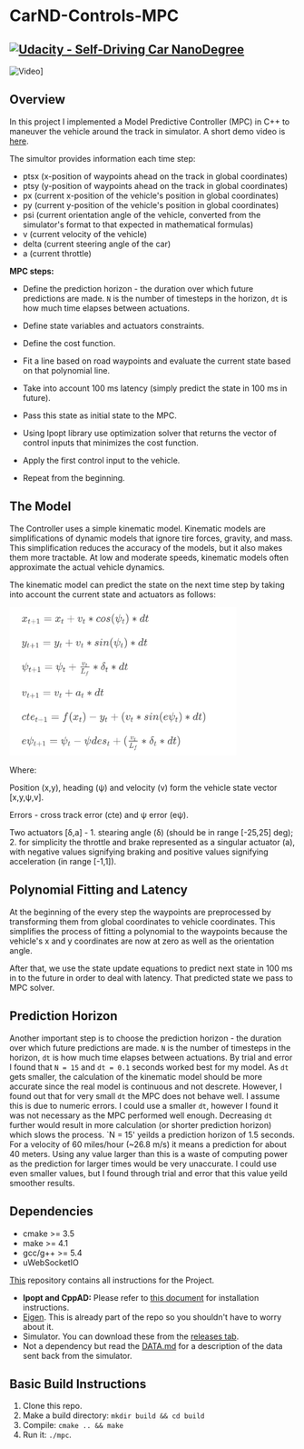 # CarND-Controls-MPC
[![Udacity - Self-Driving Car NanoDegree](https://s3.amazonaws.com/udacity-sdc/github/shield-carnd.svg)](http://www.udacity.com/drive)
---

![Video](http://img.youtube.com/vi/2tlKq_XdjJ4/0.jpg)]


## Overview

In this project I implemented a Model Predictive Controller (MPC) in C++ to maneuver the vehicle around the track in simulator. A short demo video is [here](http://www.youtube.com/watch?v=2tlKq_XdjJ4).

The simultor provides information each time step:
* ptsx (x-position of waypoints ahead on the track in global coordinates)
* ptsy (y-position of waypoints ahead on the track in global coordinates)
* px (current x-position of the vehicle's position in global coordinates)
* py (current y-position of the vehicle's position in global coordinates)
* psi (current orientation angle of the vehicle, converted from the simulator's format to that expected in mathematical formulas)
* v (current velocity of the vehicle)
* delta (current steering angle of the car)
* a (current throttle)

**MPC steps:**

* Define the prediction horizon - the duration over which future predictions are made. `N` is the number of timesteps in the horizon, `dt` is how much time elapses between actuations.
* Define state variables and actuators constraints.
* Define the cost function.

* Fit a line based on road waypoints and evaluate the current state based on that polynomial line.
* Take into account 100 ms latency (simply predict the state in 100 ms in future).
* Pass this state as initial state to the MPC.
* Using Ipopt library use optimization solver that returns the vector of control inputs that minimizes the cost function.
* Apply the first control input to the vehicle.
* Repeat from the beginning.

## The Model

The Controller uses a simple kinematic model. Kinematic models are simplifications of dynamic models that ignore tire forces, gravity, and mass. This simplification reduces the accuracy of the models, but it also makes them more tractable. At low and moderate speeds, kinematic models often approximate the actual vehicle dynamics.

The kinematic model can predict the state on the next time step by taking into account the current state and actuators as follows:

<img src="imgs/state_equations.png" width="400px">

Where:

Position (x,y), heading (ψ) and velocity (v) form the vehicle state vector [x,y,ψ,v].

Errors - cross track error (cte) and ψ error (eψ).

Two actuators [δ,a] - 1. stearing angle (δ) (should be in range [-25,25] deg); 2. for simplicity the throttle and brake represented as a singular actuator (a), with negative values signifying braking and positive values signifying acceleration (in range [-1,1]).

## Polynomial Fitting and Latency

At the beginning of the every step the waypoints are preprocessed by transforming them from global coordinates to vehicle coordinates. This simplifies the process of fitting a polynomial to the waypoints because the vehicle's x and y coordinates are now at zero as well as the orientation angle. 

After that, we use the state update equations to predict next state in 100 ms in to the future in order to deal with latency. That predicted state we pass to MPC solver.

## Prediction Horizon

Another important step is to choose the prediction horizon - the duration over which future predictions are made. `N` is the number of timesteps in the horizon, `dt` is how much time elapses between actuations. By trial and error I found that `N = 15` and `dt = 0.1` seconds worked best for my model.
As `dt` gets smaller, the calculation of the kinematic model should be more accurate since the real model is continuous and not descrete. However, I found out that for very small `dt` the MPC does not behave well. I assume this is due to numeric errors. I could use a smaller `dt`, however I found it was not necessary as the MPC performed well enough. Decreasing `dt` further would result in more calculation (or shorter prediction horizon) which slows the process.
`N = 15' yeilds a prediction horizon of 1.5 seconds. For a velocity of 60 miles/hour (~26.8 m/s) it means a prediction for about 40 meters. Using any value larger than this is a waste of computing power as the prediction for larger times would be very unaccurate. I could use even smaller values, but I found through trial and error that this value yeild smoother results.

## Dependencies

* cmake >= 3.5
* make >= 4.1 
* gcc/g++ >= 5.4
* uWebSocketIO

[This](https://github.com/udacity/CarND-MPC-Project) repository contains all instructions for the Project.

* **Ipopt and CppAD:** Please refer to [this document](https://github.com/udacity/CarND-MPC-Project/blob/master/install_Ipopt_CppAD.md) for installation instructions.
* [Eigen](http://eigen.tuxfamily.org/index.php?title=Main_Page). This is already part of the repo so you shouldn't have to worry about it.
* Simulator. You can download these from the [releases tab](https://github.com/udacity/self-driving-car-sim/releases).
* Not a dependency but read the [DATA.md](./DATA.md) for a description of the data sent back from the simulator.

## Basic Build Instructions

1. Clone this repo.
2. Make a build directory: `mkdir build && cd build`
3. Compile: `cmake .. && make`
4. Run it: `./mpc`.


